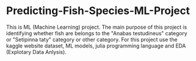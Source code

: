 # Predicting-Fish-Species-ML-Project
This is ML (Machine Learning) project. The main purpose of this project is identifying whether fish are belongs to the "Anabas testudineus" category or  "Setipinna taty" category or other category. For this project use the kaggle website dataset, ML models, julia programming language and EDA (Explotary Data Anlysis).
